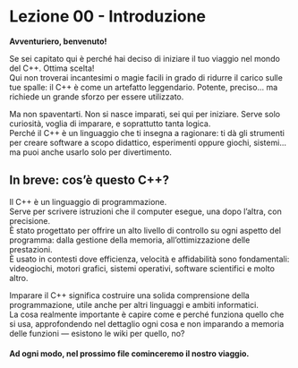 # Lezione 00 - Introduzione

**Avventuriero, benvenuto!**

Se sei capitato qui è perché hai deciso di iniziare il tuo viaggio nel mondo del C++. Ottima scelta!  
Qui non troverai incantesimi o magie facili in grado di ridurre il carico sulle tue spalle: il C++ è come un artefatto leggendario. Potente, preciso... ma richiede un grande sforzo per essere utilizzato.

Ma non spaventarti. Non si nasce imparati, sei qui per iniziare. Serve solo curiosità, voglia di imparare, e soprattutto tanta logica.  
Perché il C++ è un linguaggio che ti insegna a ragionare: ti dà gli strumenti per creare software a scopo didattico, esperimenti oppure giochi, sistemi... ma puoi anche usarlo solo per divertimento.  

## In breve: cos’è questo C++?

Il C++ è un linguaggio di programmazione.  
Serve per scrivere istruzioni che il computer esegue, una dopo l’altra, con precisione.  
È stato progettato per offrire un alto livello di controllo su ogni aspetto del programma: dalla gestione della memoria, all’ottimizzazione delle prestazioni.  
È usato in contesti dove efficienza, velocità e affidabilità sono fondamentali: videogiochi, motori grafici, sistemi operativi, software scientifici e molto altro.

Imparare il C++ significa costruire una solida comprensione della programmazione, utile anche per altri linguaggi e ambiti informatici.  
La cosa realmente importante è capire come e perché funziona quello che si usa, approfondendo nel dettaglio ogni cosa e non imparando a memoria delle funzioni — esistono le wiki per quello, no?  

#### Ad ogni modo, nel prossimo file cominceremo il nostro viaggio.

